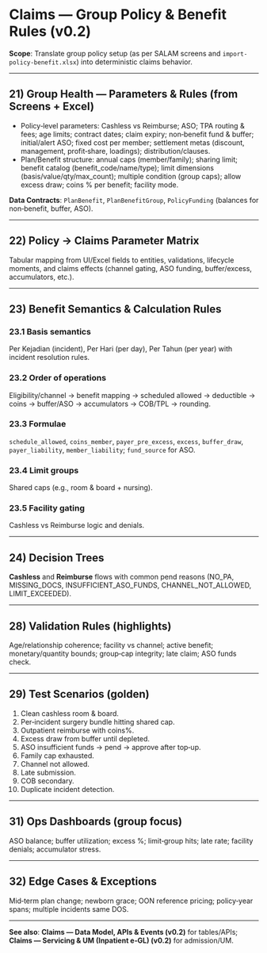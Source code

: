 # Claims — Group Policy & Benefit Rules (v0.2)

**Scope**: Translate group policy setup (as per SALAM screens and `import-policy-benefit.xlsx`) into deterministic claims behavior.

---

## 21) Group Health — Parameters & Rules (from Screens + Excel)
- Policy‑level parameters: Cashless vs Reimburse; ASO; TPA routing & fees; age limits; contract dates; claim expiry; non‑benefit fund & buffer; initial/alert ASO; fixed cost per member; settlement metas (discount, management, profit‑share, loadings); distribution/clauses.  
- Plan/Benefit structure: annual caps (member/family); sharing limit; benefit catalog (benefit_code/name/type); limit dimensions (basis/value/qty/max_count); multiple condition (group caps); allow excess draw; coins % per benefit; facility mode.

**Data Contracts**: `PlanBenefit`, `PlanBenefitGroup`, `PolicyFunding` (balances for non‑benefit, buffer, ASO).

---

## 22) Policy → Claims Parameter Matrix
Tabular mapping from UI/Excel fields to entities, validations, lifecycle moments, and claims effects (channel gating, ASO funding, buffer/excess, accumulators, etc.).

---

## 23) Benefit Semantics & Calculation Rules
### 23.1 Basis semantics
Per Kejadian (incident), Per Hari (per day), Per Tahun (per year) with incident resolution rules.  
### 23.2 Order of operations
Eligibility/channel → benefit mapping → scheduled allowed → deductible → coins → buffer/ASO → accumulators → COB/TPL → rounding.  
### 23.3 Formulae
`schedule_allowed`, `coins_member`, `payer_pre_excess`, `excess`, `buffer_draw`, `payer_liability`, `member_liability`; `fund_source` for ASO.  
### 23.4 Limit groups
Shared caps (e.g., room & board + nursing).  
### 23.5 Facility gating
Cashless vs Reimburse logic and denials.

---

## 24) Decision Trees
**Cashless** and **Reimburse** flows with common pend reasons (NO_PA, MISSING_DOCS, INSUFFICIENT_ASO_FUNDS, CHANNEL_NOT_ALLOWED, LIMIT_EXCEEDED).

---

## 28) Validation Rules (highlights)
Age/relationship coherence; facility vs channel; active benefit; monetary/quantity bounds; group‑cap integrity; late claim; ASO funds check.

---

## 29) Test Scenarios (golden)
1) Clean cashless room & board.  
2) Per‑incident surgery bundle hitting shared cap.  
3) Outpatient reimburse with coins%.  
4) Excess draw from buffer until depleted.  
5) ASO insufficient funds → pend → approve after top‑up.  
6) Family cap exhausted.  
7) Channel not allowed.  
8) Late submission.  
9) COB secondary.  
10) Duplicate incident detection.

---

## 31) Ops Dashboards (group focus)
ASO balance; buffer utilization; excess %; limit‑group hits; late rate; facility denials; accumulator stress.

---

## 32) Edge Cases & Exceptions
Mid‑term plan change; newborn grace; OON reference pricing; policy‑year spans; multiple incidents same DOS.

---

**See also**: **Claims — Data Model, APIs & Events (v0.2)** for tables/APIs; **Claims — Servicing & UM (Inpatient e‑GL) (v0.2)** for admission/UM.

